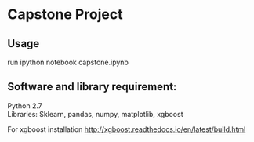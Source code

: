 # Capstone Project

## Usage 
run ipython notebook capstone.ipynb

## Software and library requirement:
Python 2.7    
Libraries: Sklearn, pandas, numpy, matplotlib, xgboost

For xgboost installation
http://xgboost.readthedocs.io/en/latest/build.html


